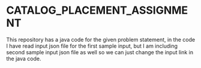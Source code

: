 # CATALOG_PLACEMENT_ASSIGNMENT
This repository has a java code for the given problem statement, in the code I have read input json file for the first sample input, but I am including second sample input json file as well so we can just change the input link in the java code.
